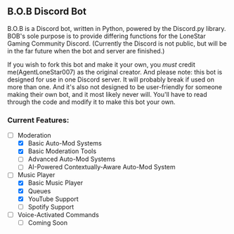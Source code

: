 ## B.O.B Discord Bot
B.O.B is a Discord bot, written in Python, powered by the Discord.py library.
BOB's sole purpose is to provide differing functions for the LoneStar Gaming Community Discord.
(Currently the Discord is not public, but will be in the far future when the bot and server
are finished.)

If you wish to fork this bot and make it your own, you *must* credit me(AgentLoneStar007) as the
original creator. And please note: this bot is designed for use in one Discord server. It will
probably break if used on more than one. And it's also not designed to be user-friendly for someone
making their own bot, and it most likely never will. You'll have to read through the code and modify
it to make this bot your own.

### Current Features:
- [ ] Moderation
  - [x] Basic Auto-Mod Systems
  - [x] Basic Moderation Tools
  - [ ] Advanced Auto-Mod Systems
  - [ ] AI-Powered Contextually-Aware Auto-Mod System
- [ ] Music Player
  - [x] Basic Music Player
  - [x] Queues
  - [x] YouTube Support
  - [ ] Spotify Support
- [ ] Voice-Activated Commands
  - [ ] Coming Soon 